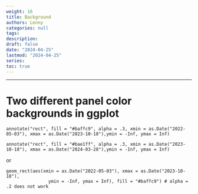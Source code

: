 ```yaml
---
weight: 16
title: Background
authors: Lenny
categories: null
tags: 
description: 
draft: false
date: "2024-04-25"
lastmod: "2024-04-25"
series:
toc: true
---
```



<!--more-->
---

# Two different panel color backgrounds in ggplot
``` 
annotate("rect", fill = "#baffc9", alpha = .3, xmin = as.Date("2022-05-03"), xmax = as.Date("2023-10-18"),ymin = -Inf, ymax = Inf)

annotate("rect", fill = "#bae1ff", alpha = .3, xmin = as.Date("2023-10-18"), xmax = as.Date("2024-03-28"),ymin = -Inf, ymax = Inf)
```
 
or 
``` 
geom_rect(aes(xmin = as.Date("2022-05-03"), xmax = as.Date("2023-10-18"),
                ymin = -Inf, ymax = Inf), fill = "#baffc9") # alpha = .2 does not work
```